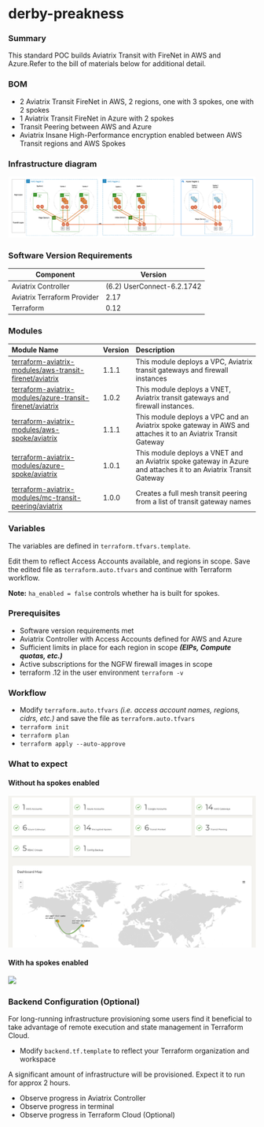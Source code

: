 # derby-preakness

### Summary

This standard POC builds Aviatrix Transit with FireNet in AWS and Azure.Refer to the bill of materials below for additional detail.

### BOM

- 2 Aviatrix Transit FireNet in AWS, 2 regions, one with 3 spokes, one with 2 spokes
- 1 Aviatrix Transit FireNet in Azure with 2 spokes
- Transit Peering between AWS and Azure
- Aviatrix Insane High-Performance encryption enabled between AWS Transit regions and AWS Spokes

### Infrastructure diagram

<img src="img/derby-preakness.png">

### Software Version Requirements

Component | Version
--- | ---
Aviatrix Controller | (6.2) UserConnect-6.2.1742 
Aviatrix Terraform Provider | 2.17
Terraform | 0.12

### Modules

Module Name | Version | Description
:--- | :--- | :---
[terraform-aviatrix-modules/aws-transit-firenet/aviatrix](https://registry.terraform.io/modules/terraform-aviatrix-modules/aws-transit-firenet/aviatrix/1.1.1) | 1.1.1 | This module deploys a VPC, Aviatrix transit gateways and firewall instances
[terraform-aviatrix-modules/azure-transit-firenet/aviatrix](https://registry.terraform.io/modules/terraform-aviatrix-modules/azure-transit-firenet/aviatrix/1.0.2) | 1.0.2 | This module deploys a VNET, Aviatrix transit gateways and firewall instances.
[terraform-aviatrix-modules/aws-spoke/aviatrix](https://registry.terraform.io/modules/terraform-aviatrix-modules/aws-spoke/aviatrix/1.1.1) | 1.1.1 | This module deploys a VPC and an Aviatrix spoke gateway in AWS and attaches it to an Aviatrix Transit Gateway
[terraform-aviatrix-modules/azure-spoke/aviatrix](https://registry.terraform.io/modules/terraform-aviatrix-modules/azure-spoke/aviatrix/1.0.1) | 1.0.1 | This module deploys a VNET and an Aviatrix spoke gateway in Azure and attaches it to an Aviatrix Transit Gateway
[terraform-aviatrix-modules/mc-transit-peering/aviatrix](https://registry.terraform.io/modules/terraform-aviatrix-modules/mc-transit-peering/aviatrix/1.0.0) | 1.0.0 | Creates a full mesh transit peering from a list of transit gateway names

### Variables

The variables are defined in ```terraform.tfvars.template```.

Edit them to reflect Access Accounts available, and regions in scope. Save the edited file as ```terraform.auto.tfvars``` and continue with Terraform workflow.

**Note:** ```ha_enabled = false``` controls whether ha is built for spokes. 

### Prerequisites

- Software version requirements met
- Aviatrix Controller with Access Accounts defined for AWS and Azure
- Sufficient limits in place for each region in scope **_(EIPs, Compute quotas, etc.)_**
- Active subscriptions for the NGFW firewall images in scope
- terraform .12 in the user environment ```terraform -v```

### Workflow

- Modify ```terraform.auto.tfvars``` _(i.e. access account names, regions, cidrs, etc.)_ and save the file as ```terraform.auto.tfvars```
- ```terraform init```
- ```terraform plan```
- ```terraform apply --auto-approve```
### What to expect

#### Without ha spokes enabled
<img src="img/derby-preakness-after.png">

#### With ha spokes enabled
<img src="img/standard-POC-3c-FireNet-HPE-HA-spokes.png">

### Backend Configuration (Optional)

For long-running infrastructure provisioning some users find it beneficial to take advantage of remote execution and state management in Terraform Cloud.

- Modify ```backend.tf.template``` to reflect your Terraform organization and workspace

A significant amount of infrastructure will be provisioned. Expect it to run for approx 2 hours. 

- Observe progress in Aviatrix Controller
- Observe progress in terminal
- Observe progress in Terraform Cloud (Optional)

